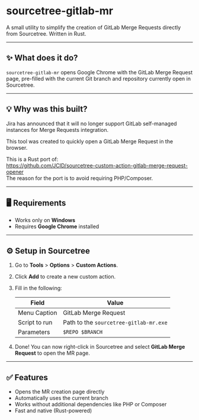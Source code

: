 # sourcetree-gitlab-mr

A small utility to simplify the creation of GitLab Merge Requests directly from Sourcetree. Written in Rust.

---

## ✨ What does it do?

`sourcetree-gitlab-mr` opens Google Chrome with the GitLab Merge Request page, pre-filled with the current Git branch and repository currently open in Sourcetree.

---

## 💡 Why was this built?

Jira has announced that it will no longer support GitLab self-managed instances for Merge Requests integration. 

This tool was created to quickly open a GitLab Merge Request in the browser.

This is a Rust port of:  
https://github.com/JCID/sourcetree-custom-action-gitlab-merge-request-opener  
The reason for the port is to avoid requiring PHP/Composer.  

---

## 🖥️ Requirements

- Works only on **Windows**
- Requires **Google Chrome** installed

---

## ⚙️ Setup in Sourcetree

1. Go to **Tools** > **Options** > **Custom Actions**.
2. Click **Add** to create a new custom action.
3. Fill in the following:

   | Field              | Value                                      |
   |--------------------|--------------------------------------------|
   | Menu Caption       | GitLab Merge Request                        |
   | Script to run      | Path to the `sourcetree-gitlab-mr.exe`      |
   | Parameters         | `$REPO $BRANCH`                             |

4. Done! You can now right-click in Sourcetree and select **GitLab Merge Request** to open the MR page.

---

## ✅ Features

- Opens the MR creation page directly
- Automatically uses the current branch
- Works without additional dependencies like PHP or Composer
- Fast and native (Rust-powered)